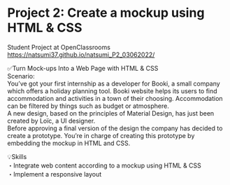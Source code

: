 # Project 2: Create a mockup using HTML & CSS
Student Project at OpenClassrooms<br>
https://natsumi37.github.io/natsumi_P2_03062022/

✅Turn Mock-ups Into a Web Page with HTML & CSS<br>
Scenario:<br>
You’ve got your first internship as a developer for Booki, a small company which offers a holiday planning tool. Booki website helps its users to find accommodation and activities in a town of their choosing. Accommodation can be filtered by things such as budget or atmosphere.<br>
A new design, based on the principles of Material Design, has just been created by Loïc, a UI designer.<br>
Before approving a final version of the design the company has decided to create a prototype. You’re in charge of creating this prototype by embedding the mockup in HTML and CSS.

💡Skills<br>
・Integrate web content according to a mockup using HTML & CSS<br>
・Implement a responsive layout